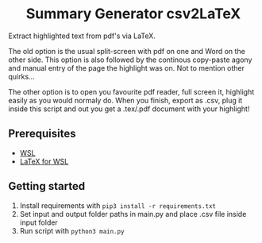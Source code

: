 <h1 align="center"> Summary Generator csv2LaTeX</h1>

Extract highlighted text from pdf's via LaTeX.

The old option is the usual split-screen with pdf on one and Word on the other side. This option is also followed by the continous copy-paste agony and manual entry of the page the highlight was on. Not to mention other quirks...

The other option is to open you favourite pdf reader, full screen it, highlight easily as you would normaly do. When you finish, export as .csv, plug it inside this script and out you get a .tex/.pdf document with your highlight!

## Prerequisites
 - [WSL](https://docs.microsoft.com/en-us/windows/wsl/)
 - [LaTeX for WSL](https://medium.com/@Pirmin/a-minimal-latex-setup-on-windows-using-wsl2-and-neovim-51259ff94734)

## Getting started
 1. Install requirements with `pip3 install -r requirements.txt`
 2. Set input and output folder paths in main.py and place .csv file inside input folder
 3. Run script with `python3 main.py`
